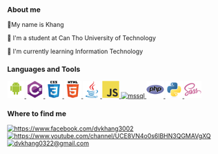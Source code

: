 ### About me
👋My name is Khang

🔭 I'm a student at Can Tho University of Technology

🌱 I'm currently learning Information Technology





### Languages and Tools
<p > <a href="https://developer.android.com" target="_blank" rel="noreferrer"> <img src="https://raw.githubusercontent.com/devicons/devicon/master/icons/android/android-original-wordmark.svg" alt="android" width="40" height="40"/> </a> <a href="https://www.w3schools.com/cs/" target="_blank" rel="noreferrer"> <img src="https://raw.githubusercontent.com/devicons/devicon/master/icons/csharp/csharp-original.svg" alt="csharp" width="40" height="40"/> </a> <a href="https://www.w3schools.com/css/" target="_blank" rel="noreferrer"> <img src="https://raw.githubusercontent.com/devicons/devicon/master/icons/css3/css3-original-wordmark.svg" alt="css3" width="40" height="40"/> </a> <a href="https://www.w3.org/html/" target="_blank" rel="noreferrer"> <img src="https://raw.githubusercontent.com/devicons/devicon/master/icons/html5/html5-original-wordmark.svg" alt="html5" width="40" height="40"/> </a> <a href="https://www.java.com" target="_blank" rel="noreferrer"> <img src="https://raw.githubusercontent.com/devicons/devicon/master/icons/java/java-original.svg" alt="java" width="40" height="40"/> </a> <a href="https://developer.mozilla.org/en-US/docs/Web/JavaScript" target="_blank" rel="noreferrer"> <img src="https://raw.githubusercontent.com/devicons/devicon/master/icons/javascript/javascript-original.svg" alt="javascript" width="40" height="40"/> </a> <a href="https://www.microsoft.com/en-us/sql-server" target="_blank" rel="noreferrer"> <img src="https://www.svgrepo.com/show/303229/microsoft-sql-server-logo.svg" alt="mssql" width="40" height="40"/> </a> <a href="https://www.php.net" target="_blank" rel="noreferrer"> <img src="https://raw.githubusercontent.com/devicons/devicon/master/icons/php/php-original.svg" alt="php" width="40" height="40"/> </a> <a href="https://www.python.org" target="_blank" rel="noreferrer"> <img src="https://raw.githubusercontent.com/devicons/devicon/master/icons/python/python-original.svg" alt="python" width="40" height="40"/> </a> <a href="https://sass-lang.com" target="_blank" rel="noreferrer"> <img src="https://raw.githubusercontent.com/devicons/devicon/master/icons/sass/sass-original.svg" alt="sass" width="40" height="40"/> </a> </p>

 ### Where to find me

<div >

  <a href="https://www.facebook.com/dvkhang3002" target="blank">
    <img src="https://img.icons8.com/bubbles/100/000000/facebook-new.png" alt="https://www.facebook.com/dvkhang3002" />
  </a>
  <a href="https://www.youtube.com/channel/UCE8VN4o0s6lBHN3QGMAVgXQ" target="blank">
    <img src="https://img.icons8.com/bubbles/100/000000/youtube-squared.png" alt="https://www.youtube.com/channel/UCE8VN4o0s6lBHN3QGMAVgXQ" />
  </a>
  <a href="mailto:dvkhang0322@gmail.com" target="top">
    <img src="https://img.icons8.com/bubbles/100/000000/apple-mail.png" alt="dvkhang0322@gmail.com" />
 
</div>
